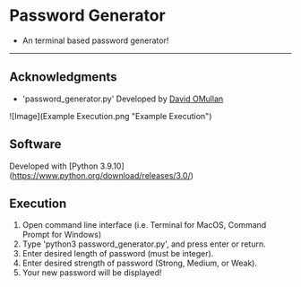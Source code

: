 # Password Generator
- An terminal based password generator!

---

## Acknowledgments
- 'password_generator.py' Developed by [David OMullan](https://github.com/davidomullan)

![Image](Example Execution.png "Example Execution")


## Software
Developed with [Python 3.9.10] (https://www.python.org/download/releases/3.0/)


## Execution
1. Open command line interface (i.e. Terminal for MacOS, Command Prompt for Windows)
3. Type 'python3 password_generator.py', and press enter or return.
4. Enter desired length of password (must be integer).
5. Enter desired strength of password (Strong, Medium, or Weak).
6. Your new password will be displayed!
